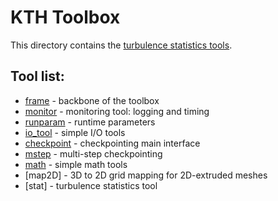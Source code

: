 # KTH Toolbox

This directory contains the [turbulence statistics tools](https://github.com/KTH-Nek5000/KTH_Toolbox/).

## Tool list:

- [frame](https://kth-nek5000.github.io/KTH_Framework/group__frame.html) - backbone of the toolbox
- [monitor](https://kth-nek5000.github.io/KTH_Framework/group__monitor.html) - monitoring tool: logging and timing
- [runparam](https://kth-nek5000.github.io/KTH_Framework/group__runparam.html) - runtime parameters
- [io_tool](https://kth-nek5000.github.io/KTH_Framework/group__io__tools.html) - simple I/O tools
- [checkpoint](https://kth-nek5000.github.io/KTH_Framework/group__chkpoint.html) - checkpointing main interface
- [mstep](https://kth-nek5000.github.io/KTH_Framework/group__chkpoint__mstep.html) - multi-step checkpointing
- [math](https://kth-nek5000.github.io/KTH_Framework/group__math.html) - simple math tools
- \[map2D\] - 3D to 2D grid mapping for 2D-extruded meshes
- \[stat\] - turbulence statistics tool
